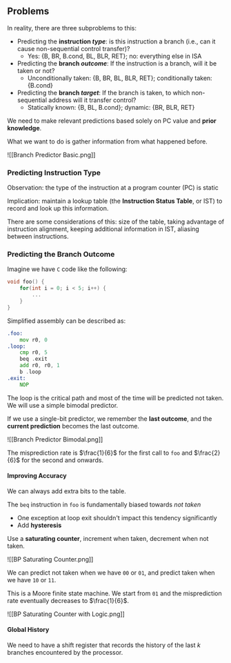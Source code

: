 ## Problems

In reality, there are three subproblems to this:
- Predicting the **instruction *type***: is this instruction a branch (i.e., can it cause non-sequential control transfer)?
	- Yes: {B, BR, B.cond, BL, BLR, RET}; no: everything else in ISA
- Predicting the **branch *outcome***: If the instruction is a branch, will it be taken or not?
	- Unconditionally taken: {B, BR, BL, BLR, RET}; conditionally taken: {B.cond}
- Predicting the **branch *target***: If the branch is taken, to which non-sequential address will it transfer control?
	- Statically known: {B, BL, B.cond}; dynamic: {BR, BLR, RET}

We need to make relevant predictions based solely on PC value and **prior knowledge**.

What we want to do is gather information from what happened before.

![[Branch Predictor Basic.png]]

### Predicting Instruction Type

Observation: the type of the instruction at a program counter (PC) is static

Implication: maintain a lookup table (the **Instruction Status Table**, or IST) to record and look up this information.

There are some considerations of this: size of the table, taking advantage of instruction alignment, keeping additional information in IST, aliasing between instructions.

### Predicting the Branch Outcome

Imagine we have `C` code like the following:
```c
void foo() {
	for(int i = 0; i < 5; i++) {
		...
	}
}
```

Simplified assembly can be described as:
```asm
.foo:
	mov r0, 0
.loop:	
	cmp r0, 5
	beq .exit
	add r0, r0, 1
	b .loop
.exit:
	NOP
```

The loop is the critical path and most of the time will be predicted not taken. We will use a simple bimodal predictor. 

If we use a single-bit predictor, we remember the **last outcome**, and the **current prediction** becomes the last outcome.

![[Branch Predictor Bimodal.png]]

The misprediction rate is $\frac{1}{6}$ for the first call to `foo` and $\frac{2}{6}$ for the second and onwards.

#### Improving Accuracy

We can always add extra bits to the table. 

The `beq` instruction in `foo` is fundamentally biased towards *not taken*
- One exception at loop exit shouldn't impact this tendency significantly
- Add **hysteresis**

Use a **saturating counter**, increment when taken, decrement when not taken.

![[BP Saturating Counter.png]]

We can predict not taken when we have `00` or `01`, and predict taken when we have `10` or `11`.

This is a Moore finite state machine. We start from `01` and the misprediction rate eventually decreases to $\frac{1}{6}$.

![[BP Saturating Counter with Logic.png]]

#### Global History

We need to have a shift register that records the history of the last $k$ branches encountered by the processor.